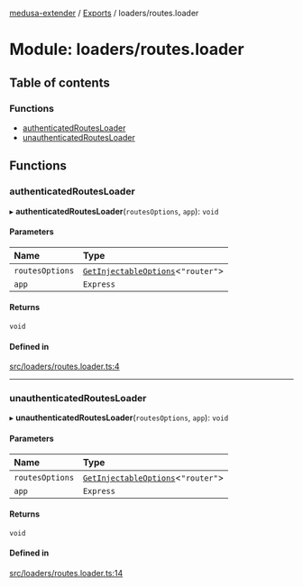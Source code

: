 [medusa-extender](../README.md) / [Exports](../modules.md) / loaders/routes.loader

# Module: loaders/routes.loader

## Table of contents

### Functions

- [authenticatedRoutesLoader](loaders_routes_loader.md#authenticatedroutesloader)
- [unauthenticatedRoutesLoader](loaders_routes_loader.md#unauthenticatedroutesloader)

## Functions

### authenticatedRoutesLoader

▸ **authenticatedRoutesLoader**(`routesOptions`, `app`): `void`

#### Parameters

| Name | Type |
| :------ | :------ |
| `routesOptions` | [`GetInjectableOptions`](types.md#getinjectableoptions)<``"router"``\> |
| `app` | `Express` |

#### Returns

`void`

#### Defined in

[src/loaders/routes.loader.ts:4](https://github.com/adrien2p/medusa-extender/blob/bc8d6ec/src/loaders/routes.loader.ts#L4)

___

### unauthenticatedRoutesLoader

▸ **unauthenticatedRoutesLoader**(`routesOptions`, `app`): `void`

#### Parameters

| Name | Type |
| :------ | :------ |
| `routesOptions` | [`GetInjectableOptions`](types.md#getinjectableoptions)<``"router"``\> |
| `app` | `Express` |

#### Returns

`void`

#### Defined in

[src/loaders/routes.loader.ts:14](https://github.com/adrien2p/medusa-extender/blob/bc8d6ec/src/loaders/routes.loader.ts#L14)
